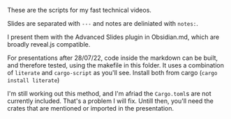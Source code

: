 These are the scripts for my fast technical videos.

Slides are separated with `---` and notes are deliniated with `notes:`.

I present them with the Advanced Slides plugin in Obsidian.md, which are broadly reveal.js compatible. 

For presentations after 28/07/22, code inside the markdown can be built, and therefore tested, using the makefile in this folder. It uses a combination of `literate` and `cargo-script` as you'll see. Install both from cargo (`cargo install literate`)

I'm still working out this method, and I'm afriad the `Cargo.toml`s are not currently included. That's a problem I will fix. Untill then, you'll need the crates that are mentioned or imported in the presentation.
